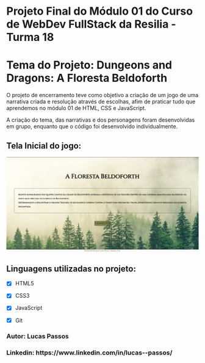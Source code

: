 # Projeto Final do Módulo 01 do Curso de WebDev FullStack da Resilia - Turma 18

<h1>Tema do Projeto:
Dungeons and Dragons: A Floresta Beldoforth</h1>

<p>O projeto de encerramento teve como objetivo a criação de um jogo de uma narrativa criada e resolução através
de escolhas, afim de praticar tudo que aprendemos no módulo 01 de HTML, CSS e JavaScript.</p>

<p>A criação do tema, das narrativas e dos personagens foram desenvolvidas em grupo, enquanto que o código foi desenvolvido individualmente.</p>


<h2>Tela Inicial do jogo:</h2>

<img src="https://github.com/LucasBinho/projetoFinal_Modulo01_Resilia/blob/main/assets/images/imagemJogo.PNG" alt ="Tela inicial do jogo">

<h2>Linguagens utilizadas no projeto:</h2>

- [x] HTML5
- [x] CSS3
- [x] JavaScript
- [x] Git


<h3>Autor: Lucas Passos</h3>
<h3>Linkedin: https://www.linkedin.com/in/lucas--passos/</h3>